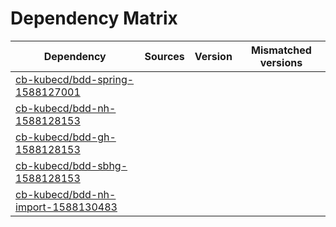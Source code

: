 # Dependency Matrix

Dependency | Sources | Version | Mismatched versions
---------- | ------- | ------- | -------------------
[cb-kubecd/bdd-spring-1588127001](https://github.com/cb-kubecd/bdd-spring-1588127001.git) |  | []() | 
[cb-kubecd/bdd-nh-1588128153](https://github.com/cb-kubecd/bdd-nh-1588128153.git) |  | []() | 
[cb-kubecd/bdd-gh-1588128153](https://github.com/cb-kubecd/bdd-gh-1588128153.git) |  | []() | 
[cb-kubecd/bdd-sbhg-1588128153](https://github.com/cb-kubecd/bdd-sbhg-1588128153.git) |  | []() | 
[cb-kubecd/bdd-nh-import-1588130483](https://github.com/cb-kubecd/bdd-nh-import-1588130483.git) |  | []() | 
